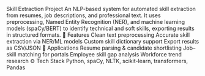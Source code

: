 Skill Extraction Project
An NLP-based system for automated skill extraction from resumes, job descriptions, and professional text. It uses preprocessing, Named Entity Recognition (NER), and machine learning models (spaCy/BERT) to identify technical and soft skills, exporting results in structured formats.
🔑 Features
Clean text preprocessing
Accurate skill extraction via NER/ML models
Custom skill dictionary support
Export results as CSV/JSON
📌 Applications
Resume parsing & candidate shortlisting
Job–skill matching for portals
Employee skill gap analysis
Workforce trend research
⚙️ Tech Stack
Python, spaCy, NLTK, scikit-learn, transformers, Pandas
